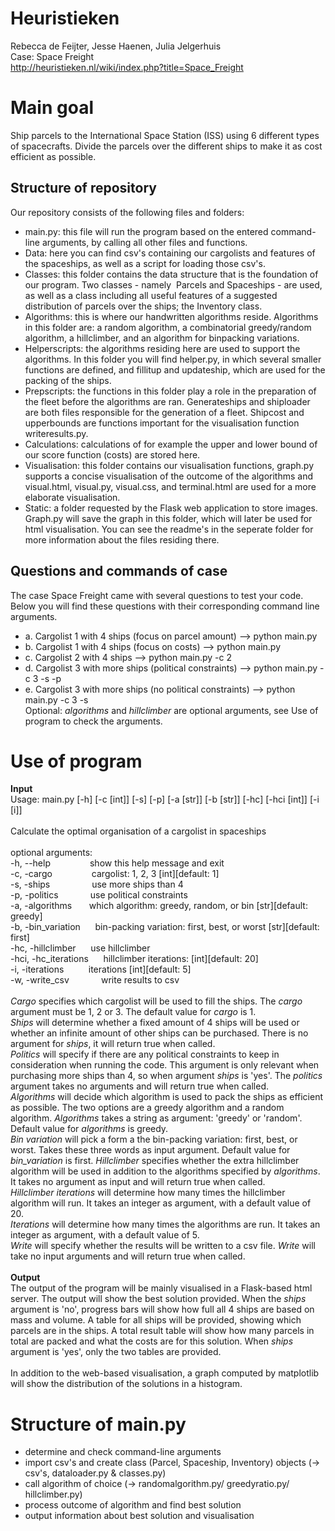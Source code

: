 # Heuristieken
Rebecca de Feijter, Jesse Haenen, Julia Jelgerhuis <br />
Case: Space Freight <br />
http://heuristieken.nl/wiki/index.php?title=Space_Freight </br>

# Main goal
Ship parcels to the International Space Station (ISS) using 6 different types of spacecrafts.
Divide the parcels over the different ships to make it as cost efficient as possible.

## Structure of repository
Our repository consists of the following files and folders: 
* main.py: this file will run the program based on the entered command-line arguments, by calling all other files
  and functions.
* Data: here you can find csv's containing our cargolists and features of the spaceships, as well as a script 
  for loading those csv's.
* Classes: this folder contains the data structure that is the foundation of our program. Two classes - namely 
  Parcels and Spaceships - are used, as well as a class including all useful features of a suggested distribution of
  parcels over the ships; the Inventory class.
* Algorithms: this is where our handwritten algorithms reside. Algorithms in this folder are: a random algorithm, a combinatorial greedy/random algorithm, a hillclimber, and an algorithm for binpacking variations.
* Helperscripts: the algorithms residing here are used to support the algorithms. In this folder you will find helper.py, in which several smaller functions are defined, and fillitup and updateship, which are used for the packing of the ships.
* Prepscripts: the functions in this folder play a role in the preparation of the fleet before the algorithms are ran. Generateships and shiploader are both files responsible for the generation of a fleet. Shipcost and upperbounds are functions important for the visualisation function writeresults.py.
* Calculations: calculations of for example the upper and lower bound of our score function (costs) are stored here.
* Visualisation: this folder contains our visualisation functions, graph.py supports a concise 
  visualisation of the outcome of the algorithms and visual.html, visual.py, visual.css, and terminal.html are used for a more elaborate visualisation.
 * Static: a folder requested by the Flask web application to store images. Graph.py will save the graph in this folder, which will later be used for html visualisation. 
You can see the readme's in the seperate folder for more information about the files residing there. 

## Questions and commands of case
The case Space Freight came with several questions to test your code. Below you will find these questions with their corresponding command line arguments. </br>
* a. Cargolist 1 with 4 ships (focus on parcel amount) --> python main.py 
* b. Cargolist 1 with 4 ships (focus on costs) --> python main.py 
* c. Cargolist 2 with 4 ships --> python main.py -c 2      
* d. Cargolist 3 with more ships (political constraints) --> python main.py -c 3 -s -p 
* e. Cargolist 3 with more ships (no political constraints) --> python main.py -c 3 -s </br>
Optional: *algorithms* and *hillclimber* are optional arguments, see Use of program to check the arguments.

# Use of program
**Input**<br />
Usage: main.py [-h] [-c [int]] [-s] [-p] [-a [str]] [-b [str]] [-hc] [-hci [int]] [-i [i]]<br />
<br />
Calculate the optimal organisation of a cargolist in spaceships<br />
<br />
optional arguments:<br />
  -h, --help&nbsp;&nbsp;&nbsp;&nbsp;&nbsp;&nbsp;&nbsp;&nbsp;&nbsp;&nbsp;&nbsp;&nbsp;&nbsp;&nbsp;&nbsp;&nbsp;show this help message and exit<br />
  -c, -cargo &nbsp;&nbsp;&nbsp;&nbsp;&nbsp;&nbsp;&nbsp;&nbsp;&nbsp;&nbsp;&nbsp;&nbsp;&nbsp;&nbsp;&nbsp;cargolist: 1, 2, 3 [int][default: 1]<br />
  -s, -ships &nbsp;&nbsp;&nbsp;&nbsp;&nbsp;&nbsp;&nbsp;&nbsp;&nbsp;&nbsp;&nbsp;&nbsp;&nbsp;&nbsp;&nbsp;&nbsp;use more ships than 4<br />
  -p, -politics &nbsp;&nbsp;&nbsp;&nbsp;&nbsp;&nbsp;&nbsp;&nbsp;&nbsp;&nbsp;&nbsp;&nbsp;use political constraints<br />
  -a, -algorithms &nbsp;&nbsp;&nbsp;&nbsp;&nbsp;&nbsp;which algorithm: greedy, random, or bin [str][default: greedy]<br />
  -b, -bin_variation&nbsp;&nbsp;&nbsp;&nbsp;&nbsp;&nbsp;bin-packing variation: first, best, or worst [str][default: first]<br />
  -hc, -hillclimber&nbsp;&nbsp;&nbsp;&nbsp;&nbsp;&nbsp;use hillclimber<br />
  -hci, -hc_iterations&nbsp;&nbsp;&nbsp;&nbsp;&nbsp;&nbsp;hillclimber iterations: [int][default: 20]<br />
  -i, -iterations &nbsp;&nbsp;&nbsp;&nbsp;&nbsp;&nbsp;&nbsp;&nbsp;&nbsp;iterations [int][default: 5]<br />
  -w, -write_csv &nbsp;&nbsp;&nbsp;&nbsp;&nbsp;&nbsp;&nbsp;&nbsp;&nbsp;&nbsp;&nbsp;&nbsp;write results to csv<br />
<br />
*Cargo* specifies which cargolist will be used to fill the ships. The *cargo* argument must be 1, 2 or 3. The default value for *cargo* is 1. <br />
*Ships* will determine whether a fixed amount of 4 ships will be used or whether an infinite amount of other ships can be purchased. There is no argument for *ships*, it will return true when called. <br />
*Politics* will specify if there are any political constraints to keep in consideration when running the code. This argument is only relevant when purchasing more ships than 4, so when argument *ships* is 'yes'. The *politics* argument takes no arguments and will return true when called. <br />
*Algorithms* will decide which algorithm is used to pack the ships as efficient as possible. The two options are a greedy algorithm and a random algorithm. *Algorithms* takes a string as argument: 'greedy' or 'random'. Default value for *algorithms* is greedy.<br />
*Bin variation* will pick a form a the bin-packing variation: first, best, or worst. Takes these three words as input argument. Default value for *bin_variation* is first.
*Hillclimber* specifies whether the extra hillclimber algorithm will be used in addition to the algorithms specified by *algorithms*. It takes no argument as input and will return true when called.<br />
*Hillclimber iterations* will determine how many times the hillclimber algorithm will run. It takes an integer as argument, with a default value of 20.<br />
*Iterations* will determine how many times the algorithms are run. It takes an integer as argument, with a default value of 5.<br />
*Write* will specify whether the results will be written to a csv file. *Write* will take no input arguments and will return true when called.<br/>
<br />
**Output**<br />
The output of the program will be mainly visualised in a Flask-based html server. The output will show the best solution provided. When the *ships* argument is 'no', progress bars will show how full all 4 ships are based on mass and volume. A table for all ships will be provided, showing which parcels are in the ships. A total result table will show how many parcels in total are packed and what the costs are for this solution. When *ships* argument is 'yes', only the two tables are provided. <br />
<br />
In addition to the web-based visualisation, a graph computed by matplotlib will show the distribution of the solutions in a histogram.

# Structure of main.py
- determine and check command-line arguments
- import csv's and create class (Parcel, Spaceship, Inventory) objects (-> csv's, dataloader.py & classes.py)
- call algorithm of choice (-> randomalgorithm.py/ greedyratio.py/ hillclimber.py)
- process outcome of algorithm and find best solution
- output information about best solution and visualisation
